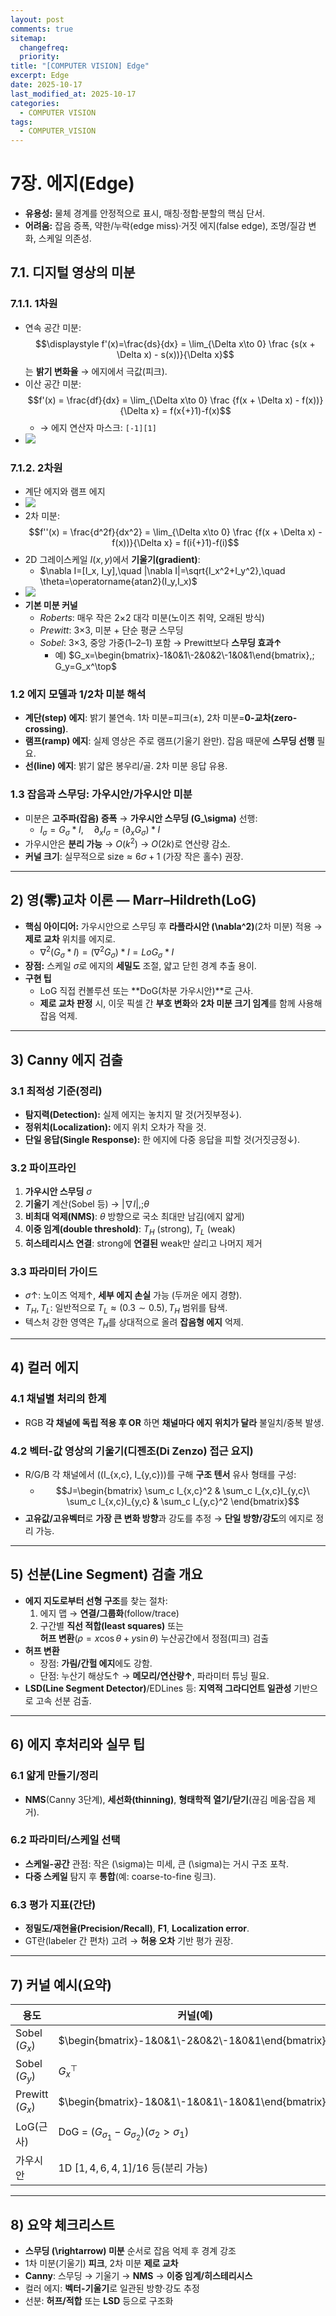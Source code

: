 ```yaml
---
layout: post
comments: true
sitemap:
  changefreq:
  priority:
title: "[COMPUTER VISION] Edge"
excerpt: Edge
date: 2025-10-17
last_modified_at: 2025-10-17
categories:
  - COMPUTER VISION
tags:
  - COMPUTER_VISION
---
```


# 7장. 에지(Edge)

- **유용성:** 물체 경계를 안정적으로 표시, 매칭·정합·분할의 핵심 단서.
- **어려움:** 잡음 증폭, 약한/누락(edge miss)·거짓 에지(false edge), 조명/질감 변화, 스케일 의존성.

## 7.1. 디지털 영상의 미분

### 7.1.1. 1차원

- 연속 공간 미분: $$\displaystyle f'(x)=\frac{ds}{dx} = \lim_{\Delta x\to 0} \frac {s(x + \Delta x) - s(x))}{\Delta x}$$ 는 **밝기 변화율** → 에지에서 극값(피크).
- 이산 공간 미분: $$f'(x) = \frac{df}{dx} = \lim_{\Delta x\to 0} \frac {f(x + \Delta x) - f(x))}{\Delta x} = f(x{+}1)-f(x)$$
	- → 에지 연산자 마스크: `[-1][1]`
- ![](2025-10-17-12-04-21.jpg)

### 7.1.2. 2차원

- 계단 에지와 램프 에지
- ![](../../_image/2025-10-17-12-04-28.jpg)
- 2차 미분: $$f''(x) = \frac{d^2f}{dx^2} = \lim_{\Delta x\to 0} \frac {f(x + \Delta x) - f(x))}{\Delta x} = f(i{+}1)-f(i)$$
- 2D 그레이스케일 $I(x,y)$에서 **기울기(gradient)**:
	- $\nabla I=[I_x, I_y],\quad |\nabla I|=\sqrt{I_x^2+I_y^2},\quad \theta=\operatorname{atan2}(I_y,I_x)$
- ![](../../_image/2025-10-17-12-04-43.jpg)
- **기본 미분 커널**
    - _Roberts_: 매우 작은 2×2 대각 미분(노이즈 취약, 오래된 방식)
    - _Prewitt_: 3×3, 미분 + 단순 평균 스무딩
    - _Sobel_: 3×3, 중앙 가중(1–2–1) 포함 → Prewitt보다 **스무딩 효과↑**
	    - 예) $G_x=\begin{bmatrix}-1&0&1\-2&0&2\-1&0&1\end{bmatrix},; G_y=G_x^\top$

### 1.2 에지 모델과 1/2차 미분 해석

- **계단(step) 에지**: 밝기 불연속. 1차 미분=피크(±), 2차 미분=**0-교차(zero-crossing)**.
- **램프(ramp) 에지**: 실제 영상은 주로 램프(기울기 완만). 잡음 때문에 **스무딩 선행** 필요.
- **선(line) 에지**: 밝기 얇은 봉우리/골. 2차 미분 응답 유용.

### 1.3 잡음과 스무딩: 가우시안/가우시안 미분

- 미분은 **고주파(잡음) 증폭** → **가우시안 스무딩 (G_\sigma)** 선행:
	- $I_\sigma = G_\sigma * I,\quad \partial_x I_\sigma = (\partial_x G_\sigma) * I$
- 가우시안은 **분리 가능** → $O(k^2)$ → $O(2k)$로 연산량 감소.
- **커널 크기**: 실무적으로 $\text{size} \approx 6\sigma+1$ (가장 작은 홀수) 권장.

---

## 2) 영(零)교차 이론 — Marr–Hildreth(LoG)

- **핵심 아이디어:** 가우시안으로 스무딩 후 **라플라시안 (\nabla^2)**(2차 미분) 적용 → **제로 교차** 위치를 에지로. 
	- $\nabla^2 (G_\sigma * I) = (\nabla^2 G_\sigma) * I = LoG_\sigma * I$
- **장점:** 스케일 $\sigma$로 에지의 **세밀도** 조절, 얇고 닫힌 경계 추출 용이.
- **구현 팁**
    - LoG 직접 컨볼루션 또는 **DoG(차분 가우시안)**로 근사.
    - **제로 교차 판정** 시, 이웃 픽셀 간 **부호 변화**와 **2차 미분 크기 임계**를 함께 사용해 잡음 억제.

---

## 3) Canny 에지 검출

### 3.1 최적성 기준(정리)

- **탐지력(Detection):** 실제 에지는 놓치지 말 것(거짓부정↓).
- **정위치(Localization):** 에지 위치 오차가 작을 것.
- **단일 응답(Single Response):** 한 에지에 다중 응답을 피할 것(거짓긍정↓).

### 3.2 파이프라인

1. **가우시안 스무딩** $\sigma$
2. **기울기** 계산(Sobel 등) → $|\nabla I|,;\theta$
3. **비최대 억제(NMS)**: $\theta$ 방향으로 국소 최대만 남김(에지 얇게)
4. **이중 임계(double threshold)**: $T_H$ (strong), $T_L$ (weak)
5. **히스테리시스 연결**: strong에 **연결된** weak만 살리고 나머지 제거

### 3.3 파라미터 가이드

- $\sigma$↑: 노이즈 억제↑, **세부 에지 손실** 가능 (두꺼운 에지 경향).
- $T_H, T_L$: 일반적으로 $T_L \approx (0.3\sim 0.5),T_H$ 범위를 탐색.
- 텍스처 강한 영역은 $T_H$를 상대적으로 올려 **잡음형 에지** 억제.

---

## 4) 컬러 에지

### 4.1 채널별 처리의 한계

- RGB **각 채널에 독립 적용 후 OR** 하면 **채널마다 에지 위치가 달라** 불일치/중복 발생.

### 4.2 벡터-값 영상의 기울기(디젠조(Di Zenzo) 접근 요지)

- R/G/B 각 채널에서 ((I_{x,c}, I_{y,c}))를 구해 **구조 텐서** 유사 형태를 구성: 
	- $$J=\begin{bmatrix}  
	    \sum_c I_{x,c}^2 & \sum_c I_{x,c}I_{y,c}\  
	    \sum_c I_{x,c}I_{y,c} & \sum_c I_{y,c}^2  
	    \end{bmatrix}$$
- **고유값/고유벡터**로 **가장 큰 변화 방향**과 강도를 추정 → **단일 방향/강도**의 에지로 정리 가능.

---

## 5) 선분(Line Segment) 검출 개요

- **에지 지도로부터 선형 구조**를 찾는 절차:
    1. 에지 맵 → **연결/그룹화**(follow/trace)
    2. 구간별 **직선 적합(least squares)** 또는  
        **허프 변환**($\rho=x\cos\theta+y\sin\theta$) 누산공간에서 정점(피크) 검출
- **허프 변환**
    - 장점: **가림/간헐 에지**에도 강함.
    - 단점: 누산기 해상도↑ → **메모리/연산량↑**, 파라미터 튜닝 필요.
- **LSD(Line Segment Detector)**/EDLines 등: **지역적 그라디언트 일관성** 기반으로 고속 선분 검출.

---

## 6) 에지 후처리와 실무 팁

### 6.1 얇게 만들기/정리

- **NMS**(Canny 3단계), **세선화(thinning)**, **형태학적 열기/닫기**(끊김 메움·잡음 제거).

### 6.2 파라미터/스케일 선택

- **스케일-공간** 관점: 작은 (\sigma)는 미세, 큰 (\sigma)는 거시 구조 포착.
- **다중 스케일** 탐지 후 **통합**(예: coarse-to-fine 링크).

### 6.3 평가 지표(간단)

- **정밀도/재현율(Precision/Recall)**, **F1**, **Localization error**.
- GT란(labeler 간 편차) 고려 → **허용 오차** 기반 평가 권장.

---

## 7) 커널 예시(요약)

| 용도              | 커널(예)                                                     |
| --------------- | --------------------------------------------------------- |
| Sobel ($G_x$)   | $\begin{bmatrix}-1&0&1\-2&0&2\-1&0&1\end{bmatrix}$        |
| Sobel ($G_y$)   | $G_x^\top$                                                |
| Prewitt ($G_x$) | $\begin{bmatrix}-1&0&1\-1&0&1\-1&0&1\end{bmatrix}$        |
| LoG(근사)         | DoG = $(G_{\sigma_1} - G_{\sigma_2}) (\sigma_2>\sigma_1)$ |
| 가우시안            | 1D $[1,4,6,4,1]/16$ 등(분리 가능)                              |

---

## 8) 요약 체크리스트

-  **스무딩 (\rightarrow) 미분** 순서로 잡음 억제 후 경계 강조
-  1차 미분(기울기) **피크**, 2차 미분 **제로 교차**
-  **Canny**: 스무딩 → 기울기 → **NMS** → **이중 임계/히스테리시스**
-  컬러 에지: **벡터-기울기**로 일관된 방향·강도 추정
-  선분: **허프/적합** 또는 **LSD** 등으로 구조화